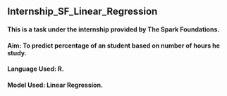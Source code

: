 ## Internship_SF_Linear_Regression

#### This is a task under the internship provided by The Spark Foundations.
#### Aim: To predict percentage of an student based on number of hours he study.
#### Language Used: R.
#### Model Used: Linear Regression.
